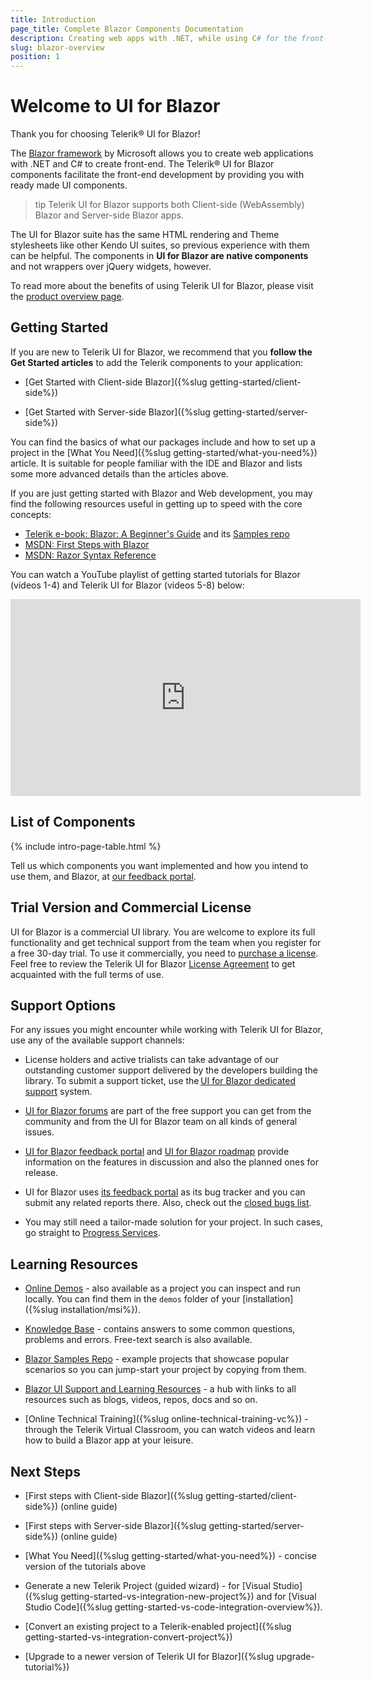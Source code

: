 ```yaml
---
title: Introduction
page_title: Complete Blazor Components Documentation
description: Creating web apps with .NET, while using C# for the front-end part has never been easier. Check Telerik UI for Blazor documentation for guidance and examples.
slug: blazor-overview
position: 1
---
```


# Welcome to UI for Blazor

Thank you for choosing Telerik® UI for Blazor!

The [Blazor framework](https://blazor.net/) by Microsoft allows you to create web applications with .NET and C# to create front-end. The Telerik® UI for Blazor components facilitate the front-end development by providing you with ready made UI components.

>tip Telerik UI for Blazor supports both Client-side (WebAssembly) Blazor and Server-side Blazor apps.

The UI for Blazor suite has the same HTML rendering and Theme stylesheets like other Kendo UI suites, so previous experience with them can be helpful. The components in **UI for Blazor are native components** and not wrappers over jQuery widgets, however.

To read more about the benefits of using Telerik UI for Blazor, please visit the <a href="https://www.telerik.com/blazor-ui" target="_blank">product overview page</a>.


## Getting Started

If you are new to Telerik UI for Blazor, we recommend that you **follow the Get Started articles** to add the Telerik components to your application:

* [Get Started with Client-side Blazor]({%slug getting-started/client-side%})

* [Get Started with Server-side Blazor]({%slug getting-started/server-side%})

You can find the basics of what our packages include and how to set up a project in the [What You Need]({%slug getting-started/what-you-need%}) article. It is suitable for people familiar with the IDE and Blazor and lists some more advanced details than the articles above.

<!--
If you are not familiar with Blazor yet, you may find useful our Blazor Quick Start Guide video series:

* [Blazor Getting Started Guide](https://www.youtube.com/watch?v=aaRAZYaJ4xc&list=PLvmaC-XMqeBYPTwcm478vs8Rujq2tiVJo&index=1)
* [Blazor Component Basics](https://www.youtube.com/watch?v=z9BOkBFDbc0&list=PLvmaC-XMqeBYPTwcm478vs8Rujq2tiVJo&index=2)
* [Blazor Component Events using EventCallback](https://www.youtube.com/watch?v=vdEQBhPoTes&list=PLvmaC-XMqeBYPTwcm478vs8Rujq2tiVJo&index=3)
* [Blazor Two-Way Binding](https://www.youtube.com/watch?v=Y9a6rJPrFFI&list=PLvmaC-XMqeBYPTwcm478vs8Rujq2tiVJo&index=4)
-->

If you are just getting started with Blazor and Web development, you may find the following resources useful in getting up to speed with the core concepts:

* [Telerik e-book: Blazor: A Beginner's Guide](https://www.telerik.com/campaigns/blazor/wp-beginners-guide-ebook) and its [Samples repo](https://github.com/EdCharbeneau/BlazorBookExamples)
* [MSDN: First Steps with Blazor](https://docs.microsoft.com/en-us/aspnet/core/blazor/get-started?view=aspnetcore-3.0&tabs=visual-studio)
* [MSDN: Razor Syntax Reference](https://docs.microsoft.com/en-us/aspnet/core/mvc/views/razor?view=aspnetcore-3.0)

You can watch a YouTube playlist of getting started tutorials for Blazor (videos 1-4) and Telerik UI for Blazor (videos 5-8) below:

<iframe width="560" height="315" src="https://www.youtube.com/embed/videoseries?list=PLvmaC-XMqeBYPTwcm478vs8Rujq2tiVJo" frameborder="0" allow="accelerometer; autoplay; encrypted-media; gyroscope; picture-in-picture" allowfullscreen></iframe>

## List of Components

<!-- see the config file for the this declaration -->
{% include intro-page-table.html %}

Tell us which components you want implemented and how you intend to use them, and Blazor, at [our feedback portal](https://feedback.telerik.com/blazor).

## Trial Version and Commercial License

UI for Blazor is a commercial UI library. You are welcome to explore its full functionality and get technical support from the team when you register for a free 30-day trial. To use it commercially, you need to <a href="https://www.telerik.com/purchase/blazor-ui" target="_blank">purchase a license</a>. Feel free to review the Telerik UI for Blazor <a href="https://www.telerik.com/purchase/license-agreement/blazor-ui" target="_blank">License Agreement</a> to get acquainted with the full terms of use.


## Support Options

For any issues you might encounter while working with Telerik UI for Blazor, use any of the available support channels:

* License holders and active trialists can take advantage of our outstanding customer support delivered by the developers building the library. To submit a support ticket, use the [UI for Blazor dedicated support](https://www.telerik.com/account/support-tickets/) system.

* [UI for Blazor forums](https://www.telerik.com/forums/blazor) are part of the free support you can get from the community and from the UI for Blazor team on all kinds of general issues.

* [UI for Blazor feedback portal](https://feedback.telerik.com/blazor) and [UI for Blazor roadmap](https://www.telerik.com/support/whats-new/blazor-ui/roadmap) provide information on the features in discussion and also the planned ones for release.

* UI for Blazor uses [its feedback portal](https://feedback.telerik.com/blazor) as its bug tracker and you can submit any related reports there. Also, check out the [closed bugs list](https://feedback.telerik.com/blazor?listMode=Recent&typeId=3&statusId=2).

* You may still need a tailor-made solution for your project. In such cases, go straight to [Progress Services](https://www.progress.com/services).

## Learning Resources

* <a href="https://demos.telerik.com/blazor-ui" target="_blank">Online Demos</a> - also available as a project you can inspect and run locally. You can find them in the `demos` folder of your [installation]({%slug installation/msi%}).

* <a href="https://docs.telerik.com/blazor-ui/knowledge-base" target="_blank">Knowledge Base</a> - contains answers to some common questions, problems and errors. Free-text search is also available.

* <a href="https://github.com/telerik/blazor-ui" target="_blank">Blazor Samples Repo</a> - example projects that showcase popular scenarios so you can jump-start your project by copying from them.

* <a href="https://www.telerik.com/support/blazor-ui" target="_blank">Blazor UI Support and Learning Resources</a> - a hub with links to all resources such as blogs, videos, repos, docs and so on.

* [Online Technical Training]({%slug online-technical-training-vc%}) - through the Telerik Virtual Classroom, you can watch videos and learn how to build a Blazor app at your leisure.


## Next Steps

* [First steps with Client-side Blazor]({%slug getting-started/client-side%}) (online guide)

* [First steps with Server-side Blazor]({%slug getting-started/server-side%}) (online guide)

* [What You Need]({%slug getting-started/what-you-need%}) - concise version of the tutorials above

* Generate a new Telerik Project (guided wizard) - for  [Visual Studio]({%slug getting-started-vs-integration-new-project%}) and for [Visual Studio Code]({%slug getting-started-vs-code-integration-overview%}).

* [Convert an existing project to a Telerik-enabled project]({%slug getting-started-vs-integration-convert-project%})

* [Upgrade to a newer version of Telerik UI for Blazor]({%slug upgrade-tutorial%})



